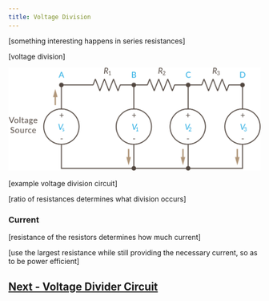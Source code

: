 ```yaml
---
title: Voltage Division
---
```




[something interesting happens in series resistances]

[voltage division]

![](../Voltage_Divider_Network.svg)

[example voltage division circuit]

[ratio of resistances determines what division occurs]

### Current

[resistance of the resistors determines how much current]

[use the largest resistance while still providing the necessary current, so as to be power efficient]


## [Next - Voltage Divider Circuit](../Voltage_Divider)

<br/>